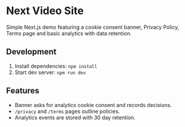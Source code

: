 # Next Video Site

Simple Next.js demo featuring a cookie consent banner, Privacy Policy, Terms page and basic analytics with data retention.

## Development

1. Install dependencies: `npm install`
2. Start dev server: `npm run dev`

## Features

- Banner asks for analytics cookie consent and records decisions.
- `/privacy` and `/terms` pages outline policies.
- Analytics events are stored with 30 day retention.
